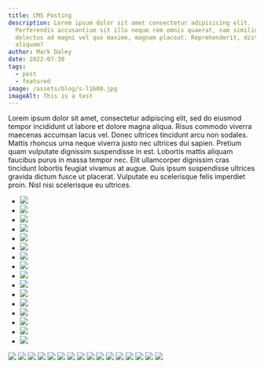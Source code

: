 ```yaml
---
title: CMS Posting
description: Lorem ipsum dolor sit amet consectetur adipisicing elit.
  Perferendis accusantium sit illo neque rem omnis quaerat, nam similique vitae
  delectus ad magni vel quo maxime, magnam placeat. Reprehenderit, distinctio
  aliquam?
author: Mark Daley
date: 2022-07-30
tags:
  - post
  - featured
image: /assets/blog/s-l1600.jpg
imageAlt: This is a test
---
```


Lorem ipsum dolor sit amet, consectetur adipiscing elit, sed do eiusmod tempor incididunt ut labore et dolore magna aliqua. Risus commodo viverra maecenas accumsan lacus vel. Donec ultrices tincidunt arcu non sodales. Mattis rhoncus urna neque viverra justo nec ultrices dui sapien. Pretium quam vulputate dignissim suspendisse in est. Lobortis mattis aliquam faucibus purus in massa tempor nec. Elit ullamcorper dignissim cras tincidunt lobortis feugiat vivamus at augue. Quis ipsum suspendisse ultrices gravida dictum fusce ut placerat. Vulputate eu scelerisque felis imperdiet proin. Nisl nisi scelerisque eu ultrices.

<div class="container">
	<div class="top">
    	<ul>
        	<li><a href="#img_1"><img src="https://farm8.staticflickr.com/7564/16097104758_e60521f7fa_b.jpg"></a></li>
            <li><a href="#img_2"><img src="https://picjumbo.imgix.net/HNCK4011.jpg?q=40&w=1650&sharp=30"></a></li>
            <li><a href="#img_3"><img src="https://images.unsplash.com/32/Mc8kW4x9Q3aRR3RkP5Im_IMG_4417.jpg?ixlib=rb-0.3.5&q=80&fm=jpg&crop=entropy&w=1080&fit=max&s=46a85a1451e47aea5152ade8299f2894"></a></li>
            <li><a href="#img_4"><img src="https://picjumbo.imgix.net/HNCK3991.jpg?q=40&w=1650&sharp=30"></a></li>
            <li><a href="#img_5"><img src="https://image.freepik.com/free-photo/sunlight-in-the-forest_1004-9.jpg"></a></li>
            <li><a href="#img_6"><img src="https://image.freepik.com/free-photo/road-curve-landscape_426-19324358.jpg"></a></li>
            <li><a href="#img_7"><img src="https://image.freepik.com/free-photo/shiny-lights_385-19321244.jpg"></a></li>
            <li><a href="#img_8"><img src="https://image.freepik.com/free-photo/skyscraper-with-clouds-reflection_23-10.jpg"></a></li>
            <li><a href="#img_9"><img src="https://image.freepik.com/free-photo/foggy-pine-forest_426-19323742.jpg"></a></li>
            <li><a href="#img_10"><img src="https://image.freepik.com/free-photo/working-from-bed_385-19324222.jpg"></a></li>
            <li><a href="#img_11"><img src="https://image.freepik.com/free-photo/a-sky-full-of-stars_426-19320899.jpg"></a></li>
            <li><a href="#img_12"><img src="https://image.freepik.com/free-photo/city-in-bokeh_426-19322711.jpg"></a></li>
            <li><a href="#img_13"><img src="https://image.freepik.com/free-photo/desert-and-the-road_426-19314945.jpg"></a></li>
            <li><a href="#img_14"><img src="https://image.freepik.com/free-photo/sunlight-through-the-grass_385-19321333.jpg"></a></li>
            <li><a href="#img_15"><img src="https://image.freepik.com/free-photo/colorful-springtime_385-19321241.jpg"></a></li>
            <li><a href="#img_16"><img src="https://image.freepik.com/free-photo/from-blue-to-brown_426-19320820.jpg"></a></li>
        </ul>
        <a href="#_1" class="lightbox trans" id="img_1"><img src="https://farm8.staticflickr.com/7564/16097104758_e60521f7fa_b.jpg"></a>
        <a href="#_2" class="lightbox trans" id="img_2"><img src="https://picjumbo.imgix.net/HNCK4011.jpg?q=40&w=1650&sharp=30"></a>
        <a href="#_3" class="lightbox trans" id="img_3"><img src="https://images.unsplash.com/32/Mc8kW4x9Q3aRR3RkP5Im_IMG_4417.jpg?ixlib=rb-0.3.5&q=80&fm=jpg&crop=entropy&w=1080&fit=max&s=46a85a1451e47aea5152ade8299f2894"></a>
        <a href="#_4" class="lightbox trans" id="img_4"><img src="https://picjumbo.imgix.net/HNCK3991.jpg?q=40&w=1650&sharp=30"></a>
        <a href="#_5" class="lightbox trans" id="img_5"><img src="https://image.freepik.com/free-photo/sunlight-in-the-forest_1004-9.jpg"></a>
        <a href="#_6" class="lightbox trans" id="img_6"><img src="https://image.freepik.com/free-photo/road-curve-landscape_426-19324358.jpg"></a>
        <a href="#_7" class="lightbox trans" id="img_7"><img src="https://image.freepik.com/free-photo/shiny-lights_385-19321244.jpg"></a>
        <a href="#_8" class="lightbox trans" id="img_8"><img src="https://image.freepik.com/free-photo/skyscraper-with-clouds-reflection_23-10.jpg"></a>
        <a href="#_9" class="lightbox trans" id="img_9"><img src="https://image.freepik.com/free-photo/foggy-pine-forest_426-19323742.jpg"></a>
        <a href="#_10" class="lightbox trans" id="img_10"><img src="https://image.freepik.com/free-photo/working-from-bed_385-19324222.jpg"></a>
        <a href="#_11" class="lightbox trans" id="img_11"><img src="https://image.freepik.com/free-photo/a-sky-full-of-stars_426-19320899.jpg"></a>
        <a href="#_12" class="lightbox trans" id="img_12"><img src="https://image.freepik.com/free-photo/city-in-bokeh_426-19322711.jpg"></a>
        <a href="#_13" class="lightbox trans" id="img_13"><img src="https://image.freepik.com/free-photo/desert-and-the-road_426-19314945.jpg"></a>
        <a href="#_14" class="lightbox trans" id="img_14"><img src="https://image.freepik.com/free-photo/sunlight-through-the-grass_385-19321333.jpg"></a>
        <a href="#_15" class="lightbox trans" id="img_15"><img src="https://image.freepik.com/free-photo/colorful-springtime_385-19321241.jpg"></a>
        <a href="#_16" class="lightbox trans" id="img_16"><img src="https://image.freepik.com/free-photo/from-blue-to-brown_426-19320820.jpg"></a>
    </div>
</div>